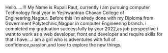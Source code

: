 Hello.....!!!
      My Name is Rupali Raut, currently i am pursuing computer Technology final year in Yeshwantrao Chavan College of Engineering,Nagpur. Before this i'm alredy done with my Diploma from Government Polytechnic,Nagpur in computer Engineering branch. i completed my graduation successfully by year 2022,as job perspective i want to work as a web developer, front end developer and require skills for that i have....i am a girl who is adventures with full of confidence,passion,and love to explore the new things. 
